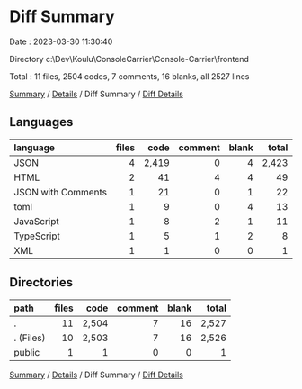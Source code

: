 # Diff Summary

Date : 2023-03-30 11:30:40

Directory c:\\Dev\\Koulu\\ConsoleCarrier\\Console-Carrier\\frontend

Total : 11 files,  2504 codes, 7 comments, 16 blanks, all 2527 lines

[Summary](results.md) / [Details](details.md) / Diff Summary / [Diff Details](diff-details.md)

## Languages
| language | files | code | comment | blank | total |
| :--- | ---: | ---: | ---: | ---: | ---: |
| JSON | 4 | 2,419 | 0 | 4 | 2,423 |
| HTML | 2 | 41 | 4 | 4 | 49 |
| JSON with Comments | 1 | 21 | 0 | 1 | 22 |
| toml | 1 | 9 | 0 | 4 | 13 |
| JavaScript | 1 | 8 | 2 | 1 | 11 |
| TypeScript | 1 | 5 | 1 | 2 | 8 |
| XML | 1 | 1 | 0 | 0 | 1 |

## Directories
| path | files | code | comment | blank | total |
| :--- | ---: | ---: | ---: | ---: | ---: |
| . | 11 | 2,504 | 7 | 16 | 2,527 |
| . (Files) | 10 | 2,503 | 7 | 16 | 2,526 |
| public | 1 | 1 | 0 | 0 | 1 |

[Summary](results.md) / [Details](details.md) / Diff Summary / [Diff Details](diff-details.md)